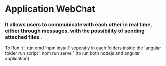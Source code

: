 # Application WebChat

### It allows users to communicate with each other in real time, either through messages, with the possibility of sending attached files .

To Run it :
     run cmd 'npm install' seperatly in each folders
     inside the 'angular  folder run script ' npm run serve ' (to run both nodejs and angular application)


